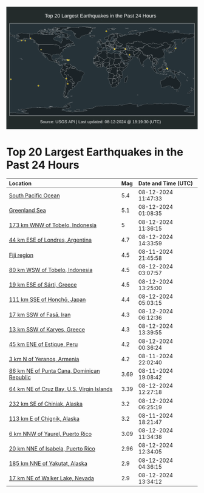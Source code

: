 ![Map](./map.png)

# Top 20 Largest Earthquakes in the Past 24 Hours

| Location | Mag | Date and Time (UTC) |
|:---|:---|:---|
| [South Pacific Ocean](https://earthquake.usgs.gov/earthquakes/eventpage/us6000njky) | 5.4 | 08-12-2024 11:47:33 |
| [Greenland Sea](https://earthquake.usgs.gov/earthquakes/eventpage/us6000njjf) | 5.1 | 08-12-2024 01:08:35 |
| [173 km WNW of Tobelo, Indonesia](https://earthquake.usgs.gov/earthquakes/eventpage/us6000njkw) | 5 | 08-12-2024 11:36:15 |
| [44 km ESE of Londres, Argentina](https://earthquake.usgs.gov/earthquakes/eventpage/us6000njlj) | 4.7 | 08-12-2024 14:33:59 |
| [Fiji region](https://earthquake.usgs.gov/earthquakes/eventpage/us6000njiv) | 4.5 | 08-11-2024 21:45:58 |
| [80 km WSW of Tobelo, Indonesia](https://earthquake.usgs.gov/earthquakes/eventpage/us6000njjk) | 4.5 | 08-12-2024 03:07:57 |
| [19 km ESE of Sárti, Greece](https://earthquake.usgs.gov/earthquakes/eventpage/us6000njla) | 4.5 | 08-12-2024 13:25:00 |
| [111 km SSE of Honchō, Japan](https://earthquake.usgs.gov/earthquakes/eventpage/us6000njjt) | 4.4 | 08-12-2024 05:03:15 |
| [17 km SSW of Fasā, Iran](https://earthquake.usgs.gov/earthquakes/eventpage/us6000njjz) | 4.3 | 08-12-2024 06:12:36 |
| [13 km SSW of Karyes, Greece](https://earthquake.usgs.gov/earthquakes/eventpage/us6000njlf) | 4.3 | 08-12-2024 13:39:55 |
| [45 km ENE of Estique, Peru](https://earthquake.usgs.gov/earthquakes/eventpage/us6000njjd) | 4.2 | 08-12-2024 00:36:24 |
| [3 km N of Yeranos, Armenia](https://earthquake.usgs.gov/earthquakes/eventpage/us6000njix) | 4.2 | 08-11-2024 22:02:40 |
| [86 km NE of Punta Cana, Dominican Republic](https://earthquake.usgs.gov/earthquakes/eventpage/pr2024224002) | 3.69 | 08-11-2024 19:08:42 |
| [64 km NE of Cruz Bay, U.S. Virgin Islands](https://earthquake.usgs.gov/earthquakes/eventpage/pr71457313) | 3.39 | 08-12-2024 12:27:18 |
| [232 km SE of Chiniak, Alaska](https://earthquake.usgs.gov/earthquakes/eventpage/us6000njk1) | 3.2 | 08-12-2024 06:25:19 |
| [113 km E of Chignik, Alaska](https://earthquake.usgs.gov/earthquakes/eventpage/ak024aar8573) | 3.2 | 08-11-2024 18:21:47 |
| [6 km NNW of Yaurel, Puerto Rico](https://earthquake.usgs.gov/earthquakes/eventpage/pr71457303) | 3.09 | 08-12-2024 11:34:38 |
| [20 km NNE of Isabela, Puerto Rico](https://earthquake.usgs.gov/earthquakes/eventpage/pr71457323) | 2.96 | 08-12-2024 12:34:05 |
| [185 km NNE of Yakutat, Alaska](https://earthquake.usgs.gov/earthquakes/eventpage/us6000njjq) | 2.9 | 08-12-2024 04:36:15 |
| [17 km NE of Walker Lake, Nevada](https://earthquake.usgs.gov/earthquakes/eventpage/nn00882234) | 2.9 | 08-12-2024 13:34:12 |
